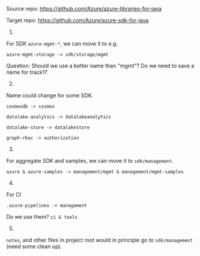 Source repo: https://github.com/Azure/azure-libraries-for-java

Target repo: https://github.com/Azure/azure-sdk-for-java

1.

For SDK `azure-mgmt-*`, we can move it to e.g.

`azure-mgmt-storage -> sdk/storage/mgmt`

Question: Should we use a better name than "mgmt"? Do we need to save a name for track1?

2.

Name could change for some SDK.

`cosmosdb -> cosmos`

`datalake-analytics -> datalakeanalytics`

`datalake-store -> datalakestore`

`graph-rbac -> authorization`

3.

For aggregate SDK and samples, we can move it to `sdk/management`.

`azure & azure-samples -> management/mgmt & management/mgmt-samples`

4.

For CI

`.azure-pipelines -> management`

Do we use them? `ci & tools`

5.

`notes`, and other files in project root would in principle go to `sdk/management` (need some clean up).
